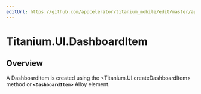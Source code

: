 ```yaml
---
editUrl: https://github.com/appcelerator/titanium_mobile/edit/master/apidoc/Titanium/UI/DashboardItem.yml
---
```

# Titanium.UI.DashboardItem

<TypeHeader/>

## Overview

A DashboardItem is created using the <Titanium.UI.createDashboardItem> method or **`<DashboardItem>`** Alloy element.

<ApiDocs/>
